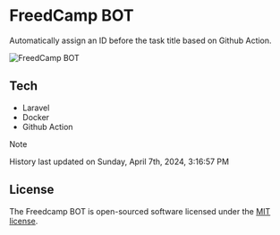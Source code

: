 # FreedCamp BOT

Automatically assign an ID before the task title based on Github Action.

![FreedCamp BOT](https://repository-images.githubusercontent.com/737932867/7d34798b-2680-471c-b089-a78a718d3d6a)

## Tech

- Laravel
- Docker
- Github Action

> [!NOTE]  
> History last updated on Sunday, April 7th, 2024, 3:16:57 PM

## License

The Freedcamp BOT is open-sourced software licensed under the [MIT license](https://opensource.org/licenses/MIT).
